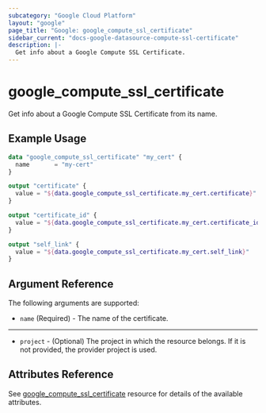 ```yaml
---
subcategory: "Google Cloud Platform"
layout: "google"
page_title: "Google: google_compute_ssl_certificate"
sidebar_current: "docs-google-datasource-compute-ssl-certificate"
description: |-
  Get info about a Google Compute SSL Certificate.
---
```


# google\_compute\_ssl\_certificate

Get info about a Google Compute SSL Certificate from its name.

## Example Usage

```tf
data "google_compute_ssl_certificate" "my_cert" {
  name       = "my-cert"
}

output "certificate" {
  value = "${data.google_compute_ssl_certificate.my_cert.certificate}"
}

output "certificate_id" {
  value = "${data.google_compute_ssl_certificate.my_cert.certificate_id}"
}

output "self_link" {
  value = "${data.google_compute_ssl_certificate.my_cert.self_link}"
}
```

## Argument Reference

The following arguments are supported:

* `name` (Required) - The name of the certificate.

- - -

* `project` - (Optional) The project in which the resource belongs. If it
    is not provided, the provider project is used.

## Attributes Reference

See [google_compute_ssl_certificate](https://www.terraform.io/docs/providers/google/r/compute_ssl_certificate.html) resource for details of the available attributes.
